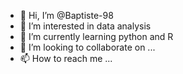 - 👋 Hi, I’m @Baptiste-98
- 👀 I’m interested in data analysis
- 🌱 I’m currently learning python and R
- 💞️ I’m looking to collaborate on ...
- 📫 How to reach me ...

<!---
Baptiste-98/Baptiste-98 is a ✨ special ✨ repository because its `README.md` (this file) appears on your GitHub profile.
You can click the Preview link to take a look at your changes.
--->

